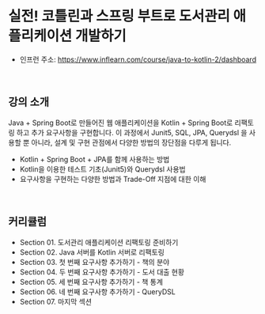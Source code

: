 # 실전! 코틀린과 스프링 부트로 도서관리 애플리케이션 개발하기

 - 인프런 주소: https://www.inflearn.com/course/java-to-kotlin-2/dashboard

<br/>

## 강의 소개

Java + Spring Boot로 만들어진 웹 애플리케이션을 Kotlin + Spring Boot로 리팩토링 하고 추가 요구사항을 구현합니다. 이 과정에서 Junit5, SQL, JPA, Querydsl 을 사용할 뿐 아니라, 설계 및 구현 관점에서 다양한 방법의 장단점을 다루게 됩니다.  

 - Kotlin + Spring Boot + JPA를 함께 사용하는 방법
 - Kotlin을 이용한 테스트 기초(Junit5)와 Querydsl 사용법
 - 요구사항을 구현하는 다양한 방법과 Trade-Off 지점에 대한 이해

<br/>

## 커리큘럼

 - Section 01. 도서관리 애플리케이션 리팩토링 준비하기
 - Section 02. Java 서버를 Kotlin 서버로 리팩토링
 - Section 03. 첫 번째 요구사항 추가하기 - 책의 분야
 - Section 04. 두 번째 요구사항 추가하기 - 도서 대출 현황
 - Section 05. 세 번째 요구사항 추가하기 - 책 통계
 - Section 06. 네 번째 요구사항 추가하기 - QueryDSL
 - Section 07. 마지막 섹션

